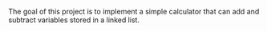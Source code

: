 The goal of this project is to implement a simple calculator that can add and subtract variables stored in a linked list. 
